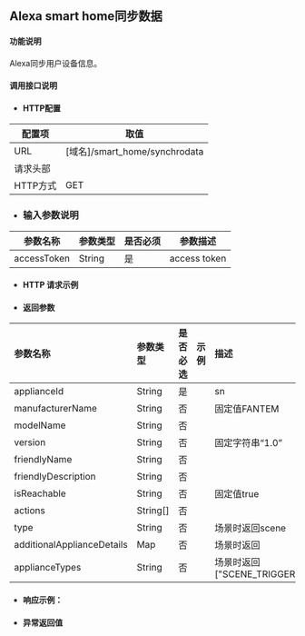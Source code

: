 ## Alexa smart home同步数据

#### 功能说明

Alexa同步用户设备信息。

#### 调用接口说明

* #### HTTP配置

| 配置项 | 取值 |
| --- | --- |
| URL | \[域名\]/smart_home/synchrodata |
| 请求头部 |  |
| HTTP方式 | GET|

* ### 输入参数说明

| 参数名称 | 参数类型 | 是否必须 | 参数描述 |
| --- | --- | --- | --- |
| accessToken| String| 是 | access token|





* #### HTTP 请求示例



* #### 返回参数
| 参数名称 | 参数类型 | 是否必选 | 示例 | 描述 |
| :--- | :--- | :--- | :--- | :--- |
| applianceId| String| 是 | | sn |
| manufacturerName| String | 否 |  | 固定值FANTEM|
| modelName| String | 否 |  |  |
| version| String | 否 |  | 固定字符串“1.0” |
| friendlyName| String | 否 |  |  |
| friendlyDescription| String | 否 |  |  |
| isReachable| String | 否 |  | 固定值true |
| actions| String[] | 否 |  | |
| type| String | 否 |  |场景时返回scene |
| additionalApplianceDetails| Map| 否 |  |场景时返回 |
| applianceTypes| String | 否 | |场景时返回["SCENE_TRIGGER"] |


* #### 响应示例：



* #### 异常返回值



